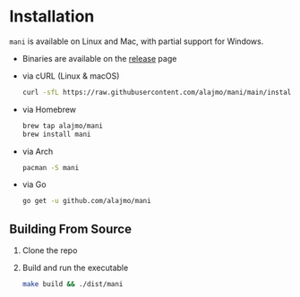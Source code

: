# Installation

`mani` is available on Linux and Mac, with partial support for Windows.

* Binaries are available on the [release](https://github.com/alajmo/mani/releases) page

* via cURL (Linux & macOS)
  ```bash
  curl -sfL https://raw.githubusercontent.com/alajmo/mani/main/install.sh | sh
  ```

* via Homebrew
  ```bash
  brew tap alajmo/mani
  brew install mani
  ```

* via Arch
  ```sh
  pacman -S mani
  ```

* via Go
  ```bash
  go get -u github.com/alajmo/mani
  ```

## Building From Source

1. Clone the repo
2. Build and run the executable

    ```bash
    make build && ./dist/mani
    ```
